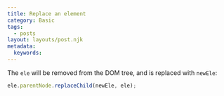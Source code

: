 ```yaml
---
title: Replace an element
category: Basic
tags:
  - posts
layout: layouts/post.njk
metadata:
  keywords:
---
```


The `ele` will be removed from the DOM tree, and is replaced with `newEle`:

```js
ele.parentNode.replaceChild(newEle, ele);
```
